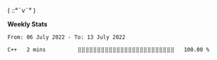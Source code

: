 ( ::°¨v¨° )

**Weekly Stats**

<!--START_SECTION:waka-->

```text
From: 06 July 2022 - To: 13 July 2022

C++   2 mins          ⣿⣿⣿⣿⣿⣿⣿⣿⣿⣿⣿⣿⣿⣿⣿⣿⣿⣿⣿⣿⣿⣿⣿⣿⣿   100.00 %
```

<!--END_SECTION:waka-->
